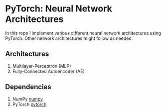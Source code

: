 # PyTorch: Neural Network Architectures
In this repo I implement various different neural network architectures using PyTorch.
Other network architectures might follow as needed.

## Architectures

 1. Multilayer-Perceptron (MLP)
 2. Fully-Connected Autoencoder (AE)

## Dependencies

 1. NumPy [numpy]
 2. PyTorch [pytorch]

[numpy]: <https://numpy.org>
[pytorch]: <https://pytorch.org>
